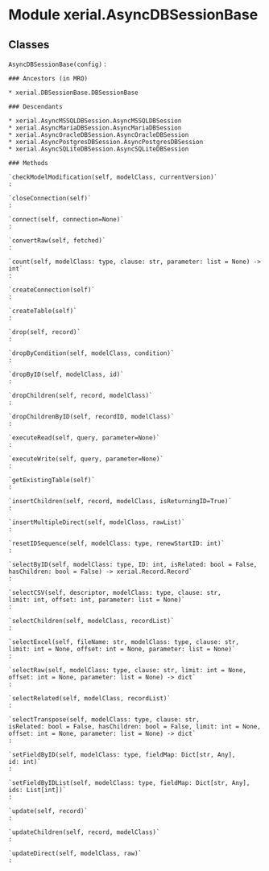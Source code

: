 Module xerial.AsyncDBSessionBase
================================

Classes
-------

`AsyncDBSessionBase(config)`
:   

    ### Ancestors (in MRO)

    * xerial.DBSessionBase.DBSessionBase

    ### Descendants

    * xerial.AsyncMSSQLDBSession.AsyncMSSQLDBSession
    * xerial.AsyncMariaDBSession.AsyncMariaDBSession
    * xerial.AsyncOracleDBSession.AsyncOracleDBSession
    * xerial.AsyncPostgresDBSession.AsyncPostgresDBSession
    * xerial.AsyncSQLiteDBSession.AsyncSQLiteDBSession

    ### Methods

    `checkModelModification(self, modelClass, currentVersion)`
    :

    `closeConnection(self)`
    :

    `connect(self, connection=None)`
    :

    `convertRaw(self, fetched)`
    :

    `count(self, modelClass: type, clause: str, parameter: list = None) ‑> int`
    :

    `createConnection(self)`
    :

    `createTable(self)`
    :

    `drop(self, record)`
    :

    `dropByCondition(self, modelClass, condition)`
    :

    `dropByID(self, modelClass, id)`
    :

    `dropChildren(self, record, modelClass)`
    :

    `dropChildrenByID(self, recordID, modelClass)`
    :

    `executeRead(self, query, parameter=None)`
    :

    `executeWrite(self, query, parameter=None)`
    :

    `getExistingTable(self)`
    :

    `insertChildren(self, record, modelClass, isReturningID=True)`
    :

    `insertMultipleDirect(self, modelClass, rawList)`
    :

    `resetIDSequence(self, modelClass: type, renewStartID: int)`
    :

    `selectByID(self, modelClass: type, ID: int, isRelated: bool = False, hasChildren: bool = False) ‑> xerial.Record.Record`
    :

    `selectCSV(self, descriptor, modelClass: type, clause: str, limit: int, offset: int, parameter: list = None)`
    :

    `selectChildren(self, modelClass, recordList)`
    :

    `selectExcel(self, fileName: str, modelClass: type, clause: str, limit: int = None, offset: int = None, parameter: list = None)`
    :

    `selectRaw(self, modelClass: type, clause: str, limit: int = None, offset: int = None, parameter: list = None) ‑> dict`
    :

    `selectRelated(self, modelClass, recordList)`
    :

    `selectTranspose(self, modelClass: type, clause: str, isRelated: bool = False, hasChildren: bool = False, limit: int = None, offset: int = None, parameter: list = None) ‑> dict`
    :

    `setFieldByID(self, modelClass: type, fieldMap: Dict[str, Any], id: int)`
    :

    `setFieldByIDList(self, modelClass: type, fieldMap: Dict[str, Any], ids: List[int])`
    :

    `update(self, record)`
    :

    `updateChildren(self, record, modelClass)`
    :

    `updateDirect(self, modelClass, raw)`
    :